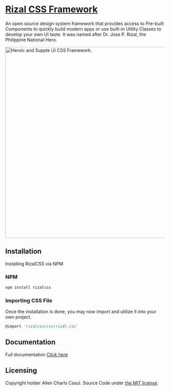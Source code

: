 # [Rizal CSS Framework](https://rizalcss.com)

An open source design system framework that provides access to Pre-built Components to quickly build modern apps or use built-in Utility Classes to develop your own UI taste. It was named after Dr. Jose P. Rizal, the Philippine National Hero.

<a href="https://rizalcss.link"><img src="https://github.com/softDev28/Elise/blob/main/public/assets/img/image.jpg" alt="Heroic and Supple UI CSS Framework." style="max-width:100%;" width="600"></a>

## Installation

Installing RizalCSS via NPM

### NPM

```sh
npm install rizalcss
```

### Importing CSS File

Once the installation is done, you may now import and utilize it into your own project.

```sh
@import 'rizalcss/css/rizal.css'
```

## Documentation

Full documentation [Click here](https://github.com/allencasul/rizacss/)


## Licensing

Copyright holder Allen Charls Casul. Source Code under [the MIT license](https://github.com/softDev28/Elise/blob/main/LICENSE).
